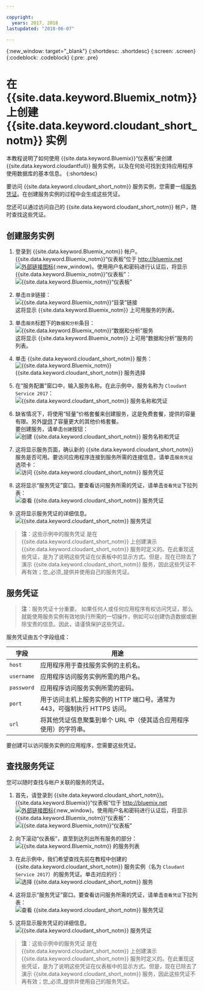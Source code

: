 ```yaml
---

copyright:
  years: 2017, 2018
lastupdated: "2018-06-07"

---
```


{:new_window: target="_blank"}
{:shortdesc: .shortdesc}
{:screen: .screen}
{:codeblock: .codeblock}
{:pre: .pre}

# 在 {{site.data.keyword.Bluemix_notm}} 上创建 {{site.data.keyword.cloudant_short_notm}} 实例

本教程说明了如何使用 {{site.data.keyword.Bluemix}}“仪表板”来创建 {{site.data.keyword.cloudantfull}} 服务实例，以及在何处可找到支持应用程序使用数据库的基本信息。
{:shortdesc}

要访问 {{site.data.keyword.cloudant_short_notm}} 服务实例，您需要一组[服务凭证](#the-service-credentials)。在创建服务实例的过程中会生成这些凭证。

您还可以通过访问自己的 {{site.data.keyword.cloudant_short_notm}} 帐户，随时查找这些凭证。

## 创建服务实例

1.  登录到 {{site.data.keyword.Bluemix_notm}} 帐户。<br/>
{{site.data.keyword.Bluemix_notm}}“仪表板”位于 [http://bluemix.net ![外部链接图标](../images/launch-glyph.svg "外部链接图标")](http://bluemix.net){:new_window}。使用用户名和密码进行认证后，将显示 {{site.data.keyword.Bluemix_notm}}“仪表板”：<br/>
    ![{{site.data.keyword.Bluemix_notm}}“仪表板”](images/img0001.png)

2.  单击`目录`链接：<br/>
    ![{{site.data.keyword.Bluemix_notm}}“目录”链接](images/img0002.png)<br/>
这将显示 {{site.data.keyword.Bluemix_notm}} 上可用服务的列表。

3.  单击`服务`标题下的`数据和分析`条目：<br/>
    ![{{site.data.keyword.Bluemix_notm}}“数据和分析”服务](images/img0003.png)<br/>
这将显示 {{site.data.keyword.Bluemix_notm}} 上可用“数据和分析”服务的列表。

4.  单击 {{site.data.keyword.cloudant_short_notm}} 服务：<br>
    ![ {{site.data.keyword.Bluemix_notm}} {{site.data.keyword.cloudant_short_notm}} 服务选择](images/img0004.png)

5.  在“服务配置”窗口中，输入服务名称。在此示例中，服务名称为 `Cloudant Service 2017`：<br/>
    ![{{site.data.keyword.cloudant_short_notm}} 服务名称和凭证](images/img0005.png)

6.  缺省情况下，将使用“轻量”价格套餐来创建服务，这是免费套餐，提供的容量有限。另外[提供](../offerings/bluemix.html)了容量更大的其他价格套餐。<br/>
要创建服务，请单击`创建`按钮：<br/>
    ![创建 {{site.data.keyword.cloudant_short_notm}} 服务名称和凭证](images/img0006.png)

7.  这将显示服务页面，确认新的 {{site.data.keyword.cloudant_short_notm}} 服务是否可用。要访问应用程序连接到服务所需的连接信息，请单击`服务凭证`选项卡：<br/>
    ![访问 {{site.data.keyword.cloudant_short_notm}} 服务凭证](images/img0007.png)

8.  这将显示“服务凭证”窗口。要查看访问服务所需的凭证，请单击`查看凭证`下拉列表：<br/>
    ![查看 {{site.data.keyword.cloudant_short_notm}} 服务凭证](images/img0008.png)

9.  这将显示服务凭证的详细信息。<br/>
    ![{{site.data.keyword.cloudant_short_notm}} 服务凭证](images/img0009.png)

>   **注**：这些示例中的服务凭证
是在 {{site.data.keyword.cloudant_short_notm}} 上创建演示 {{site.data.keyword.cloudant_short_notm}} 服务时定义的。在此重现这些凭证，是为了说明这些凭证在仪表板中的显示方式。但是，现在已除去了演示 {{site.data.keyword.cloudant_short_notm}} 服务，因此这些凭证不再有效；您_必须_提供并使用自己的服务凭证。


## 服务凭证

>   **注**：服务凭证十分重要。
如果任何人或任何应用程序有权访问凭证，那么就能使用服务实例有效地执行所需的一切操作，例如可以创建伪造数据或删除宝贵的信息。因此，请谨慎保护这些凭证。



服务凭证由五个字段组成：

字段       |用途
-----------|--------
`host`     |应用程序用于查找服务实例的主机名。
`username` |应用程序访问服务实例所需的用户名。
`password` |应用程序访问服务实例所需的密码。
`port`     |用于访问主机上服务实例的 HTTP 端口号。通常为 443，可强制执行 HTTPS 访问。
`url`      |将其他凭证信息聚集到单个 URL 中（使其适合应用程序使用）的字符串。

要创建可以访问服务实例的应用程序，您需要这些凭证。

## 查找服务凭证

您可以随时查找与帐户关联的服务的凭证。

1.  首先，请登录到 {{site.data.keyword.cloudant_short_notm}}。{{site.data.keyword.Bluemix}}“仪表板”位于 [http://bluemix.net ![外部链接图标](../images/launch-glyph.svg "外部链接图标")](http://bluemix.net){:new_window}。使用用户名和密码进行认证后，将显示 {{site.data.keyword.Bluemix_notm}}“仪表板”：<br/>
    ![{{site.data.keyword.Bluemix_notm}}“仪表板”](images/img0001.png)

2.  向下滚动“仪表板”，直至到达列出所有服务的部分：<br/>
    ![{{site.data.keyword.Bluemix_notm}} 的服务列表](images/img0010.png)

3.  在此示例中，我们希望查找先前在教程中创建的 {{site.data.keyword.cloudant_short_notm}} 服务实例（名为 `Cloudant Service 2017`）的服务凭证。单击对应的行：<br/>
    ![选择 {{site.data.keyword.cloudant_short_notm}} 服务](images/img0011.png)

3.  这将显示“服务凭证”窗口。要查看访问服务所需的凭证，请单击`查看凭证`下拉列表：<br/>
    ![查看 {{site.data.keyword.cloudant_short_notm}} 服务凭证](images/img0008.png)

4.  这将显示服务凭证的详细信息。<br/>
    ![{{site.data.keyword.cloudant_short_notm}} 服务凭证](images/img0009.png)

>   **注**：这些示例中的服务凭证
是在 {{site.data.keyword.cloudant_short_notm}} 上创建演示 {{site.data.keyword.cloudant_short_notm}} 服务时定义的。在此重现这些凭证，是为了说明这些凭证在仪表板中的显示方式。但是，现在已除去了演示 {{site.data.keyword.cloudant_short_notm}} 服务，因此这些凭证不再有效；您_必须_提供并使用自己的服务凭证。
